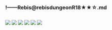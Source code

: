 ### !——Rebis@rebisdungeonR18★★☆.md
![]()

![](https://pbs.twimg.com/media/D9KnMuyU4AA0pCQ.jpg)
![](https://pbs.twimg.com/media/D9KlfpYU4AEDqOe.jpg)
![](https://pbs.twimg.com/media/D8n5Al2UYAAM1CD.jpg)
![](https://pbs.twimg.com/media/D9_C_pDUcAAC7qU.jpg)
![](https://pbs.twimg.com/media/D8n5ByUU0AAe2oM.jpg)
![](https://pbs.twimg.com/media/D9_C_pDUcAAC7qU.jpg)
